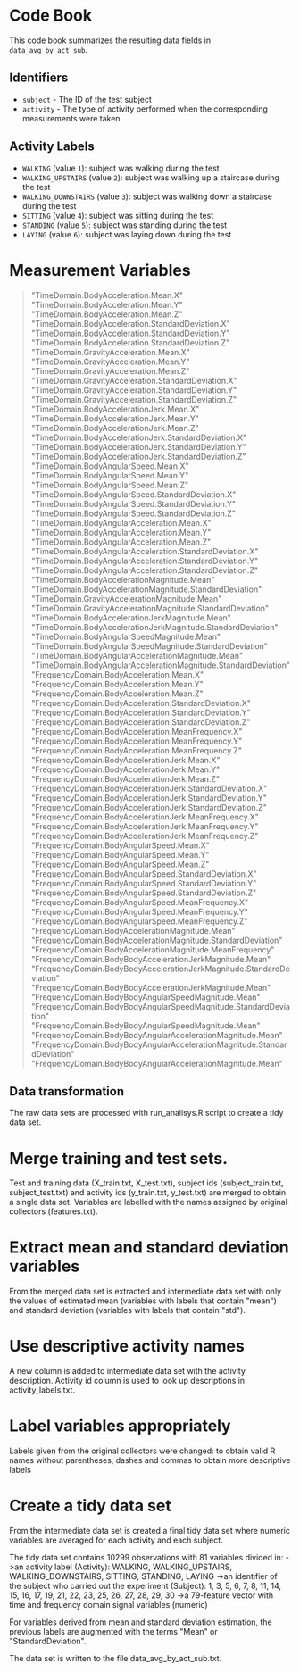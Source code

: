 # Code Book

This code book summarizes the resulting data fields in `data_avg_by_act_sub`.

## Identifiers

* `subject` - The ID of the test subject
* `activity` - The type of activity performed when the corresponding measurements were taken

## Activity Labels

* `WALKING` (value `1`): subject was walking during the test
* `WALKING_UPSTAIRS` (value `2`): subject was walking up a staircase during the test
* `WALKING_DOWNSTAIRS` (value `3`): subject was walking down a staircase during the test
* `SITTING` (value `4`): subject was sitting during the test
* `STANDING` (value `5`): subject was standing during the test
* `LAYING` (value `6`): subject was laying down during the test

# Measurement Variables

> "TimeDomain.BodyAcceleration.Mean.X"                                    
> "TimeDomain.BodyAcceleration.Mean.Y"                                    
> "TimeDomain.BodyAcceleration.Mean.Z"                                    
> "TimeDomain.BodyAcceleration.StandardDeviation.X"                       
> "TimeDomain.BodyAcceleration.StandardDeviation.Y"                       
> "TimeDomain.BodyAcceleration.StandardDeviation.Z"                       
> "TimeDomain.GravityAcceleration.Mean.X"                                 
> "TimeDomain.GravityAcceleration.Mean.Y"                                 
> "TimeDomain.GravityAcceleration.Mean.Z"                                 
> "TimeDomain.GravityAcceleration.StandardDeviation.X"                    
> "TimeDomain.GravityAcceleration.StandardDeviation.Y"                    
> "TimeDomain.GravityAcceleration.StandardDeviation.Z"                    
> "TimeDomain.BodyAccelerationJerk.Mean.X"                                
> "TimeDomain.BodyAccelerationJerk.Mean.Y"                                
> "TimeDomain.BodyAccelerationJerk.Mean.Z"                                
> "TimeDomain.BodyAccelerationJerk.StandardDeviation.X"                   
> "TimeDomain.BodyAccelerationJerk.StandardDeviation.Y"                   
> "TimeDomain.BodyAccelerationJerk.StandardDeviation.Z"                   
> "TimeDomain.BodyAngularSpeed.Mean.X"                                    
> "TimeDomain.BodyAngularSpeed.Mean.Y"                                    
> "TimeDomain.BodyAngularSpeed.Mean.Z"                                    
> "TimeDomain.BodyAngularSpeed.StandardDeviation.X"                       
> "TimeDomain.BodyAngularSpeed.StandardDeviation.Y"                       
> "TimeDomain.BodyAngularSpeed.StandardDeviation.Z"                       
> "TimeDomain.BodyAngularAcceleration.Mean.X"                             
> "TimeDomain.BodyAngularAcceleration.Mean.Y"                             
> "TimeDomain.BodyAngularAcceleration.Mean.Z"                             
> "TimeDomain.BodyAngularAcceleration.StandardDeviation.X"                
> "TimeDomain.BodyAngularAcceleration.StandardDeviation.Y"                
> "TimeDomain.BodyAngularAcceleration.StandardDeviation.Z"                
> "TimeDomain.BodyAccelerationMagnitude.Mean"                             
> "TimeDomain.BodyAccelerationMagnitude.StandardDeviation"                
> "TimeDomain.GravityAccelerationMagnitude.Mean"                          
> "TimeDomain.GravityAccelerationMagnitude.StandardDeviation"             
> "TimeDomain.BodyAccelerationJerkMagnitude.Mean"                         
> "TimeDomain.BodyAccelerationJerkMagnitude.StandardDeviation"            
> "TimeDomain.BodyAngularSpeedMagnitude.Mean"                             
> "TimeDomain.BodyAngularSpeedMagnitude.StandardDeviation"                
> "TimeDomain.BodyAngularAccelerationMagnitude.Mean"                      
> "TimeDomain.BodyAngularAccelerationMagnitude.StandardDeviation"         
> "FrequencyDomain.BodyAcceleration.Mean.X"                               
> "FrequencyDomain.BodyAcceleration.Mean.Y"                               
> "FrequencyDomain.BodyAcceleration.Mean.Z"                               
> "FrequencyDomain.BodyAcceleration.StandardDeviation.X"                  
> "FrequencyDomain.BodyAcceleration.StandardDeviation.Y"                  
> "FrequencyDomain.BodyAcceleration.StandardDeviation.Z"                  
> "FrequencyDomain.BodyAcceleration.MeanFrequency.X"                      
> "FrequencyDomain.BodyAcceleration.MeanFrequency.Y"                      
> "FrequencyDomain.BodyAcceleration.MeanFrequency.Z"                      
> "FrequencyDomain.BodyAccelerationJerk.Mean.X"                           
> "FrequencyDomain.BodyAccelerationJerk.Mean.Y"                           
> "FrequencyDomain.BodyAccelerationJerk.Mean.Z"                           
> "FrequencyDomain.BodyAccelerationJerk.StandardDeviation.X"              
> "FrequencyDomain.BodyAccelerationJerk.StandardDeviation.Y"              
> "FrequencyDomain.BodyAccelerationJerk.StandardDeviation.Z"              
> "FrequencyDomain.BodyAccelerationJerk.MeanFrequency.X"                  
> "FrequencyDomain.BodyAccelerationJerk.MeanFrequency.Y"                  
> "FrequencyDomain.BodyAccelerationJerk.MeanFrequency.Z"                  
> "FrequencyDomain.BodyAngularSpeed.Mean.X"                               
> "FrequencyDomain.BodyAngularSpeed.Mean.Y"                               
> "FrequencyDomain.BodyAngularSpeed.Mean.Z"                               
> "FrequencyDomain.BodyAngularSpeed.StandardDeviation.X"                  
> "FrequencyDomain.BodyAngularSpeed.StandardDeviation.Y"                  
> "FrequencyDomain.BodyAngularSpeed.StandardDeviation.Z"                  
> "FrequencyDomain.BodyAngularSpeed.MeanFrequency.X"                      
> "FrequencyDomain.BodyAngularSpeed.MeanFrequency.Y"                      
> "FrequencyDomain.BodyAngularSpeed.MeanFrequency.Z"                      
> "FrequencyDomain.BodyAccelerationMagnitude.Mean"                        
> "FrequencyDomain.BodyAccelerationMagnitude.StandardDeviation"           
> "FrequencyDomain.BodyAccelerationMagnitude.MeanFrequency"               
> "FrequencyDomain.BodyBodyAccelerationJerkMagnitude.Mean"                
> "FrequencyDomain.BodyBodyAccelerationJerkMagnitude.StandardDeviation"   
> "FrequencyDomain.BodyBodyAccelerationJerkMagnitude.Mean"       
> "FrequencyDomain.BodyBodyAngularSpeedMagnitude.Mean"                    
> "FrequencyDomain.BodyBodyAngularSpeedMagnitude.StandardDeviation"       
> "FrequencyDomain.BodyBodyAngularSpeedMagnitude.Mean"           
> "FrequencyDomain.BodyBodyAngularAccelerationMagnitude.Mean"             
> "FrequencyDomain.BodyBodyAngularAccelerationMagnitude.StandardDeviation"
> "FrequencyDomain.BodyBodyAngularAccelerationMagnitude.Mean"                                                        

## Data transformation

The raw data sets are processed with run_analisys.R script to create a tidy data set.

# Merge training and test sets.

Test and training data (X_train.txt, X_test.txt), subject ids (subject_train.txt, subject_test.txt) and activity ids (y_train.txt, y_test.txt) are merged to obtain a single data set. Variables are labelled with the names assigned by 
original collectors (features.txt).

# Extract mean and standard deviation variables

From the merged data set is extracted and intermediate data set with only the values of estimated mean (variables with labels that 
contain "mean") and standard deviation (variables with labels that contain "std").

# Use descriptive activity names

A new column is added to intermediate data set with the activity description. Activity id column is used to look up descriptions in 
activity_labels.txt.

# Label variables appropriately

Labels given from the original collectors were changed: to obtain valid R names without parentheses, dashes and commas to obtain more
descriptive labels

# Create a tidy data set
From the intermediate data set is created a final tidy data set where numeric variables are averaged for each activity and each subject.

The tidy data set contains 10299 observations with 81 variables divided in:
->an activity label (Activity): WALKING, WALKING_UPSTAIRS, WALKING_DOWNSTAIRS, SITTING, STANDING, LAYING
->an identifier of the subject who carried out the experiment (Subject): 1, 3, 5, 6, 7, 8, 11, 14, 15, 16, 17, 19, 21, 22, 23, 25, 26, 
27, 28, 29, 30
->a 79-feature vector with time and frequency domain signal variables (numeric)

For variables derived from mean and standard deviation estimation, the previous labels are augmented with the terms "Mean" or 
"StandardDeviation".

The data set is written to the file data_avg_by_act_sub.txt.
